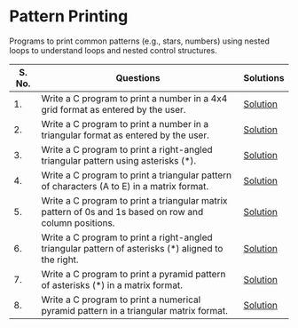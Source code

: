 # Pattern Printing

Programs to print common patterns (e.g., stars, numbers) using nested loops to understand loops and nested control structures.

| S. No. | Questions | Solutions |
|---|---|---|
| 1. | Write a C program to print a number in a 4x4 grid format as entered by the user. | [Solution](https://github.com/PrateekRaj8125/Beginner-C-Programms/blob/main/Codes/8.%20Pattern%20Printing/pb1.c) |
| 2. | Write a C program to print a number in a triangular format as entered by the user. | [Solution](https://github.com/PrateekRaj8125/Beginner-C-Programms/blob/main/Codes/8.%20Pattern%20Printing/pb2.c) |
| 3. | Write a C program to print a right-angled triangular pattern using asterisks (*). | [Solution](https://github.com/PrateekRaj8125/Beginner-C-Programms/blob/main/Codes/8.%20Pattern%20Printing/pb3.c) |
| 4. | Write a C program to print a triangular pattern of characters (A to E) in a matrix format. | [Solution](https://github.com/PrateekRaj8125/Beginner-C-Programms/blob/main/Codes/8.%20Pattern%20Printing/pb4.c) |
| 5. | Write a C program to print a triangular matrix pattern of 0s and 1s based on row and column positions. | [Solution](https://github.com/PrateekRaj8125/Beginner-C-Programms/blob/main/Codes/8.%20Pattern%20Printing/pb5.c) |
| 6. | Write a C program to print a right-angled triangular pattern of asterisks (*) aligned to the right. | [Solution](https://github.com/PrateekRaj8125/Beginner-C-Programms/blob/main/Codes/8.%20Pattern%20Printing/pb6.c) |
| 7. | Write a C program to print a pyramid pattern of asterisks (*) in a matrix format. | [Solution](https://github.com/PrateekRaj8125/Beginner-C-Programms/blob/main/Codes/8.%20Pattern%20Printing/pb7.c) |
| 8. | Write a C program to print a numerical pyramid pattern in a triangular matrix format. | [Solution](https://github.com/PrateekRaj8125/Beginner-C-Programms/blob/main/Codes/8.%20Pattern%20Printing/pb8.c) |
